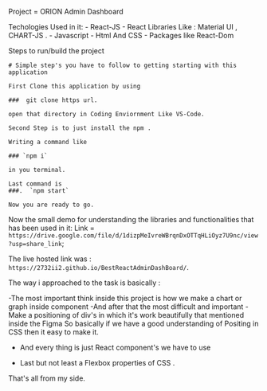 Project =  ORION Admin Dashboard

Techologies Used in it: 
    -  React-JS
    -  React Libraries Like : Material UI , CHART-JS .
    -  Javascript
    -  Html And CSS
    - Packages like React-Dom
    
Steps to run/build the project

    # Simple step's you have to follow to getting starting with this application

    First Clone this application by using 

    ###  git clone https url.
    
    open that directory in Coding Enviornment Like VS-Code.
     
    Second Step is to just install the npm .
     
    Writing a command like
    
    ### `npm i`
    
    in you terminal.
    
    Last command is 
    ###.  `npm start`
    
    Now you are ready to go.
    
Now the small demo for understanding the libraries and functionalities that has been used in it: 
Link = ` https://drive.google.com/file/d/1dizpMeIvreWBrqnDxOTTqHLiOyz7U9nc/view?usp=share_link `;

The live hosted link  was : ` https://2732ii2.github.io/BestReactAdminDashBoard/ `.

The way i approached to the task is basically :
  
  -The most important think inside this project is how we make a chart or graph inside component 
  -And after that the most difficult and important
        - Make a positioning of div's in which it's work beautifully that mentioned inside the Figma
        So basically if we have a good understanding of Positing in CSS then it easy to make it.
   - And every thing is just React component's we have to use
   
   - Last but not least a Flexbox properties of CSS .
  
 That's all from my side.
        
 






 
    
